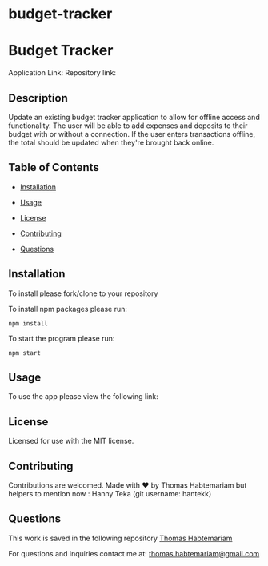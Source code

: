# budget-tracker
# Budget Tracker 

Application Link: 
Repository link:

## Description

Update an existing budget tracker application to allow for offline access and functionality. 
The user will be able to add expenses and deposits to their budget with or without a connection. If the user enters transactions offline, the total should be updated when they're brought back online.

## Table of Contents

* [Installation](#installation)

* [Usage](#usage)

* [License](#license)

* [Contributing](#contributing)

* [Questions](#questions)

## Installation

To install please fork/clone to your repository

To install npm packages please run:

```
npm install
```

To start the program please run:

```
npm start
```

## Usage

To use the app please view the following link: 
## License
    
Licensed for use with the MIT license.

## Contributing

Contributions are welcomed.
Made with ❤️ by Thomas Habtemariam but helpers to mention now : Hanny Teka (git username: hantekk)

## Questions

This work is saved in the following repository
[Thomas Habtemariam](https://github.com/tomhabt/budget-tracker.git/)

For questions and inquiries contact me at:
thomas.habtemariam@gmail.com
